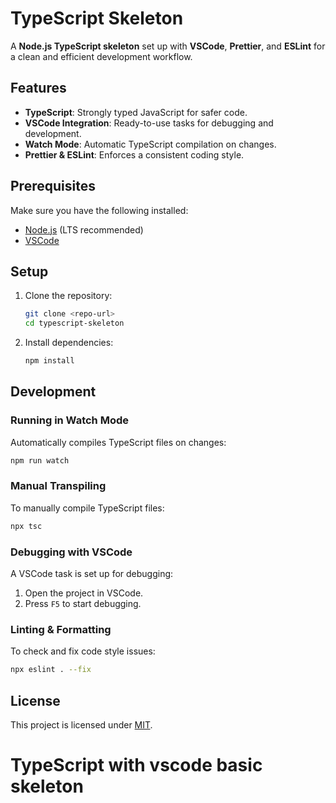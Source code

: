 # TypeScript Skeleton

A **Node.js TypeScript skeleton** set up with **VSCode**, **Prettier**, and **ESLint** for a clean and efficient development workflow.

## Features

- **TypeScript**: Strongly typed JavaScript for safer code.
- **VSCode Integration**: Ready-to-use tasks for debugging and development.
- **Watch Mode**: Automatic TypeScript compilation on changes.
- **Prettier & ESLint**: Enforces a consistent coding style.

## Prerequisites

Make sure you have the following installed:

- [Node.js](https://nodejs.org/) (LTS recommended)
- [VSCode](https://code.visualstudio.com/)

## Setup

1. Clone the repository:
   ```sh
   git clone <repo-url>
   cd typescript-skeleton
   ```
2. Install dependencies:
   ```sh
   npm install
   ```

## Development

### Running in Watch Mode

Automatically compiles TypeScript files on changes:

```sh
npm run watch
```

### Manual Transpiling

To manually compile TypeScript files:

```sh
npx tsc
```

### Debugging with VSCode

A VSCode task is set up for debugging:

1. Open the project in VSCode.
2. Press `F5` to start debugging.

### Linting & Formatting

To check and fix code style issues:

```sh
npx eslint . --fix
```

## License

This project is licensed under [MIT](LICENSE).

# TypeScript with vscode basic skeleton
